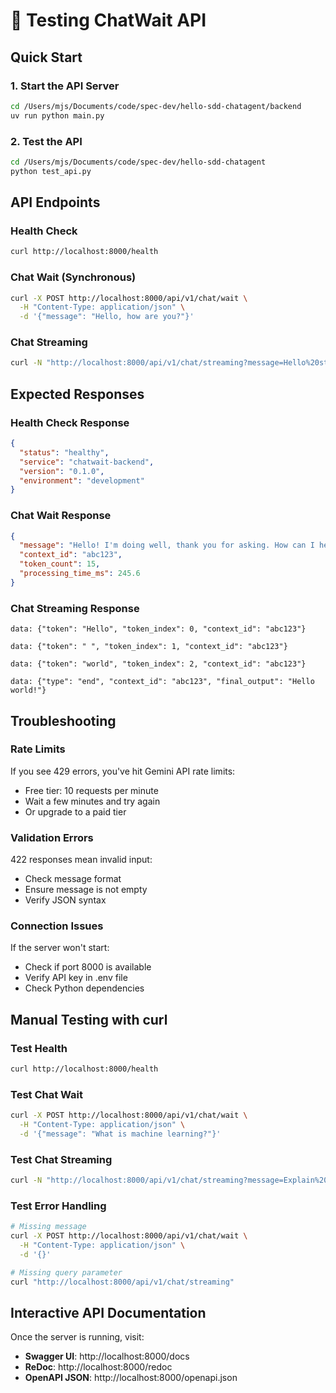 # 🧪 Testing ChatWait API

## Quick Start

### 1. Start the API Server
```bash
cd /Users/mjs/Documents/code/spec-dev/hello-sdd-chatagent/backend
uv run python main.py
```

### 2. Test the API
```bash
cd /Users/mjs/Documents/code/spec-dev/hello-sdd-chatagent
python test_api.py
```

## API Endpoints

### Health Check
```bash
curl http://localhost:8000/health
```

### Chat Wait (Synchronous)
```bash
curl -X POST http://localhost:8000/api/v1/chat/wait \
  -H "Content-Type: application/json" \
  -d '{"message": "Hello, how are you?"}'
```

### Chat Streaming
```bash
curl -N "http://localhost:8000/api/v1/chat/streaming?message=Hello%20streaming"
```

## Expected Responses

### Health Check Response
```json
{
  "status": "healthy",
  "service": "chatwait-backend",
  "version": "0.1.0",
  "environment": "development"
}
```

### Chat Wait Response
```json
{
  "message": "Hello! I'm doing well, thank you for asking. How can I help you today?",
  "context_id": "abc123",
  "token_count": 15,
  "processing_time_ms": 245.6
}
```

### Chat Streaming Response
```
data: {"token": "Hello", "token_index": 0, "context_id": "abc123"}

data: {"token": " ", "token_index": 1, "context_id": "abc123"}

data: {"token": "world", "token_index": 2, "context_id": "abc123"}

data: {"type": "end", "context_id": "abc123", "final_output": "Hello world!"}
```

## Troubleshooting

### Rate Limits
If you see 429 errors, you've hit Gemini API rate limits:
- Free tier: 10 requests per minute
- Wait a few minutes and try again
- Or upgrade to a paid tier

### Validation Errors
422 responses mean invalid input:
- Check message format
- Ensure message is not empty
- Verify JSON syntax

### Connection Issues
If the server won't start:
- Check if port 8000 is available
- Verify API key in .env file
- Check Python dependencies

## Manual Testing with curl

### Test Health
```bash
curl http://localhost:8000/health
```

### Test Chat Wait
```bash
curl -X POST http://localhost:8000/api/v1/chat/wait \
  -H "Content-Type: application/json" \
  -d '{"message": "What is machine learning?"}'
```

### Test Chat Streaming
```bash
curl -N "http://localhost:8000/api/v1/chat/streaming?message=Explain%20quantum%20computing"
```

### Test Error Handling
```bash
# Missing message
curl -X POST http://localhost:8000/api/v1/chat/wait \
  -H "Content-Type: application/json" \
  -d '{}'

# Missing query parameter
curl "http://localhost:8000/api/v1/chat/streaming"
```

## Interactive API Documentation

Once the server is running, visit:
- **Swagger UI**: http://localhost:8000/docs
- **ReDoc**: http://localhost:8000/redoc
- **OpenAPI JSON**: http://localhost:8000/openapi.json
